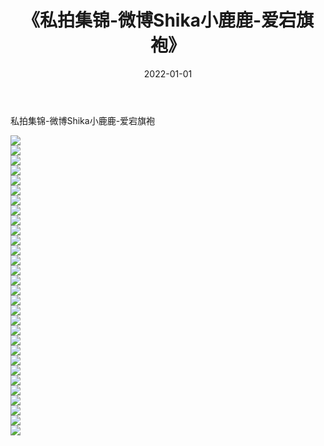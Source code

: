 ﻿---
layout: post
title:  《私拍集锦-微博Shika小鹿鹿-爱宕旗袍》
date:   2022-01-01
img: http://img.660000.xyz/Sharelink/网络美图/2022/私拍集锦-微博Shika小鹿鹿-爱宕旗袍/000.jpg
categories: [美女, 清纯, 唯美]
---

私拍集锦-微博Shika小鹿鹿-爱宕旗袍

  ![](http://img.660000.xyz/Sharelink/网络美图/2022/私拍集锦-微博Shika小鹿鹿-爱宕旗袍/001.jpg) <br> ![](http://img.660000.xyz/Sharelink/网络美图/2022/私拍集锦-微博Shika小鹿鹿-爱宕旗袍/002.jpg) <br> ![](http://img.660000.xyz/Sharelink/网络美图/2022/私拍集锦-微博Shika小鹿鹿-爱宕旗袍/003.jpg) <br> ![](http://img.660000.xyz/Sharelink/网络美图/2022/私拍集锦-微博Shika小鹿鹿-爱宕旗袍/004.jpg) <br> ![](http://img.660000.xyz/Sharelink/网络美图/2022/私拍集锦-微博Shika小鹿鹿-爱宕旗袍/005.jpg) <br> ![](http://img.660000.xyz/Sharelink/网络美图/2022/私拍集锦-微博Shika小鹿鹿-爱宕旗袍/006.jpg) <br> ![](http://img.660000.xyz/Sharelink/网络美图/2022/私拍集锦-微博Shika小鹿鹿-爱宕旗袍/007.jpg) <br> ![](http://img.660000.xyz/Sharelink/网络美图/2022/私拍集锦-微博Shika小鹿鹿-爱宕旗袍/008.jpg) <br> ![](http://img.660000.xyz/Sharelink/网络美图/2022/私拍集锦-微博Shika小鹿鹿-爱宕旗袍/009.jpg) <br> ![](http://img.660000.xyz/Sharelink/网络美图/2022/私拍集锦-微博Shika小鹿鹿-爱宕旗袍/010.jpg) <br> ![](http://img.660000.xyz/Sharelink/网络美图/2022/私拍集锦-微博Shika小鹿鹿-爱宕旗袍/011.jpg) <br> ![](http://img.660000.xyz/Sharelink/网络美图/2022/私拍集锦-微博Shika小鹿鹿-爱宕旗袍/012.jpg) <br> ![](http://img.660000.xyz/Sharelink/网络美图/2022/私拍集锦-微博Shika小鹿鹿-爱宕旗袍/013.jpg) <br> ![](http://img.660000.xyz/Sharelink/网络美图/2022/私拍集锦-微博Shika小鹿鹿-爱宕旗袍/014.jpg) <br> ![](http://img.660000.xyz/Sharelink/网络美图/2022/私拍集锦-微博Shika小鹿鹿-爱宕旗袍/015.jpg) <br> ![](http://img.660000.xyz/Sharelink/网络美图/2022/私拍集锦-微博Shika小鹿鹿-爱宕旗袍/016.jpg) <br> ![](http://img.660000.xyz/Sharelink/网络美图/2022/私拍集锦-微博Shika小鹿鹿-爱宕旗袍/017.jpg) <br> ![](http://img.660000.xyz/Sharelink/网络美图/2022/私拍集锦-微博Shika小鹿鹿-爱宕旗袍/018.jpg) <br> ![](http://img.660000.xyz/Sharelink/网络美图/2022/私拍集锦-微博Shika小鹿鹿-爱宕旗袍/019.jpg) <br> ![](http://img.660000.xyz/Sharelink/网络美图/2022/私拍集锦-微博Shika小鹿鹿-爱宕旗袍/020.jpg) <br> ![](http://img.660000.xyz/Sharelink/网络美图/2022/私拍集锦-微博Shika小鹿鹿-爱宕旗袍/021.jpg) <br> ![](http://img.660000.xyz/Sharelink/网络美图/2022/私拍集锦-微博Shika小鹿鹿-爱宕旗袍/022.jpg) <br> ![](http://img.660000.xyz/Sharelink/网络美图/2022/私拍集锦-微博Shika小鹿鹿-爱宕旗袍/023.jpg) <br> ![](http://img.660000.xyz/Sharelink/网络美图/2022/私拍集锦-微博Shika小鹿鹿-爱宕旗袍/024.jpg) <br> ![](http://img.660000.xyz/Sharelink/网络美图/2022/私拍集锦-微博Shika小鹿鹿-爱宕旗袍/025.jpg) <br> ![](http://img.660000.xyz/Sharelink/网络美图/2022/私拍集锦-微博Shika小鹿鹿-爱宕旗袍/026.jpg) <br> ![](http://img.660000.xyz/Sharelink/网络美图/2022/私拍集锦-微博Shika小鹿鹿-爱宕旗袍/027.jpg) <br> ![](http://img.660000.xyz/Sharelink/网络美图/2022/私拍集锦-微博Shika小鹿鹿-爱宕旗袍/028.jpg) <br> ![](http://img.660000.xyz/Sharelink/网络美图/2022/私拍集锦-微博Shika小鹿鹿-爱宕旗袍/029.jpg) <br> ![](http://img.660000.xyz/Sharelink/网络美图/2022/私拍集锦-微博Shika小鹿鹿-爱宕旗袍/030.jpg) <br>